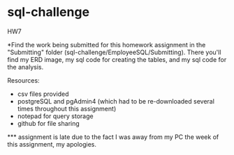 # sql-challenge
HW7

*Find the work being submitted for this homework assignment in the "Submitting" folder (sql-challenge/EmployeeSQL/Submitting). There you'll find my ERD image, my sql code for creating the tables, and my sql code for the analysis. 

Resources:
- csv files provided
- postgreSQL and pgAdmin4 (which had to be re-downloaded several times throughout this assignment)
- notepad for query storage
- github for file sharing

*** assignment is late due to the fact I was away from my PC the week of this assignment, my apologies. 
